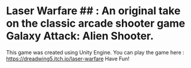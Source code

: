 # Laser Warfare ## : An original take on the classic arcade shooter game Galaxy Attack: Alien Shooter. 

This game was created using Unity Engine. You can play the game here :  https://dreadwing5.itch.io/laser-warfare 
Have Fun!
